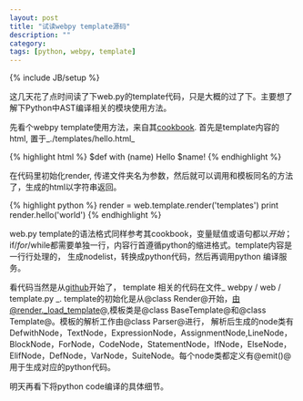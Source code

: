 ```yaml
---
layout: post
title: "试读webpy template源码"
description: ""
category: 
tags: [python, webpy, template]
---
```

{% include JB/setup %}

这几天花了点时间读了下web.py的template代码，只是大概的过了下。主要想了解下Python中AST编译相关的模块使用方法。

先看个webpy template使用方法，来自其[cookbook](webpy.org/docs/0.3/templetor). 首先是template内容的html, 置于_./templates/hello.html_

{% highlight html %}
$def with (name)
Hello $name!
{% endhighlight %}

在代码里初始化render, 传递文件夹名为参数，然后就可以调用和模板同名的方法了，生成的html以字符串返回。

{% highlight python %}
render = web.template.render('templates')
print render.hello('world')
{% endhighlight %}

web.py template的语法格式同样参考其cookbook，变量赋值或语句都以$开始；$if/$for/$while都需要单独一行，内容行首遵循python的缩进格式。template内容是一行行处理的， 生成nodelist，转换成python代码，然后再调用python 编译服务。

看代码当然是从[github](https://github.com/webpy/webpy/blob/master/web/template.py)开始了， template 相关的代码在文件_ webpy / web / template.py
_. template的初始化是从@class Render@开始，由@render._load_template@,模板类是@class BaseTemplate@和@class Template@。模板的解析工作由@class Parser@进行， 解析后生成的node类有DefwithNode，TextNode，ExpressionNode，AssignmentNode,LineNode，BlockNode，ForNode，CodeNode，StatementNode，IfNode，ElseNode，ElifNode，DefNode，VarNode，SuiteNode。每个node类都定义有@emit()@用于生成对应的python代码。

明天再看下将python code编译的具体细节。


